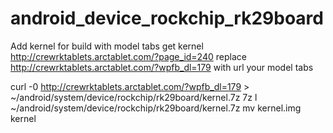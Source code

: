 android_device_rockchip_rk29board
=================================
Add kernel for build with model tabs 
get kernel http://crewrktablets.arctablet.com/?page_id=240
replace http://crewrktablets.arctablet.com/?wpfb_dl=179 with url your model tabs

curl -0 http://crewrktablets.arctablet.com/?wpfb_dl=179 > ~/android/system/device/rockchip/rk29board/kernel.7z
7z l ~/android/system/device/rockchip/rk29board/kernel.7z
mv kernel.img kernel
